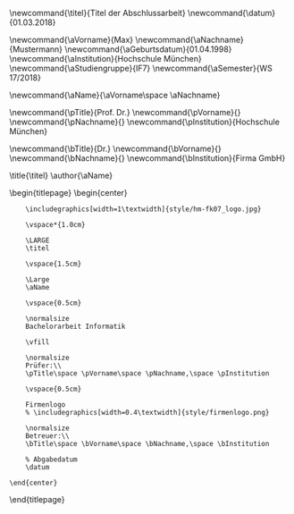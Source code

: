 <!--
  Zentrale Variablen:
  Workaround bzw. Rückgriff auf LaTex-Befehle, um zentrale Werte immer wieder verwenden zu können.
-->


<!--
%% Abschlussarbeit
-->
\newcommand{\titel}{Titel der Abschlussarbeit}
\newcommand{\datum}{01.03.2018}
<!--
% Autor_in
-->
\newcommand{\aVorname}{Max}
\newcommand{\aNachname}{Mustermann}
\newcommand{\aGeburtsdatum}{01.04.1998}
\newcommand{\aInstitution}{Hochschule München}
\newcommand{\aStudiengruppe}{IF7}
\newcommand{\aSemester}{WS 17/2018}

\newcommand{\aName}{\aVorname\space \aNachname}
<!--
% Prüfer_in
-->
\newcommand{\pTitle}{Prof. Dr.}
\newcommand{\pVorname}{}
\newcommand{\pNachname}{}
\newcommand{\pInstitution}{Hochschule München}
<!--
% Betreuer_in
-->
\newcommand{\bTitle}{Dr.}
\newcommand{\bVorname}{}
\newcommand{\bNachname}{}
\newcommand{\bInstitution}{Firma GmbH}

\title{\titel}
\author{\aName}

<!--
  Titelseite
-->

\begin{titlepage}
    \begin{center}

        \includegraphics[width=1\textwidth]{style/hm-fk07_logo.jpg}

        \vspace*{1.0cm}

        \LARGE
        \titel

        \vspace{1.5cm}

        \Large
        \aName

        \vspace{0.5cm}

        \normalsize
        Bachelorarbeit Informatik

        \vfill

        \normalsize
        Prüfer:\\
        \pTitle\space \pVorname\space \pNachname,\space \pInstitution

        \vspace{0.5cm}

        Firmenlogo
        % \includegraphics[width=0.4\textwidth]{style/firmenlogo.png}

        \normalsize
        Betreuer:\\
        \bTitle\space \bVorname\space \bNachname,\space \bInstitution

        % Abgabedatum
        \datum

    \end{center}
\end{titlepage}
